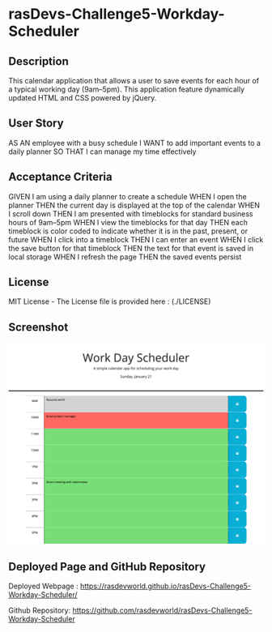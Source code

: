 # rasDevs-Challenge5-Workday-Scheduler

## Description

This calendar application that allows a user to save events for each hour of a typical working day (9am&ndash;5pm). This application feature dynamically updated HTML and CSS powered by jQuery.

## User Story

AS AN employee with a busy schedule
I WANT to add important events to a daily planner
SO THAT I can manage my time effectively

## Acceptance Criteria

GIVEN I am using a daily planner to create a schedule
WHEN I open the planner
THEN the current day is displayed at the top of the calendar
WHEN I scroll down
THEN I am presented with timeblocks for standard business hours of 9am&ndash;5pm
WHEN I view the timeblocks for that day
THEN each timeblock is color coded to indicate whether it is in the past, present, or future
WHEN I click into a timeblock
THEN I can enter an event
WHEN I click the save button for that timeblock
THEN the text for that event is saved in local storage
WHEN I refresh the page
THEN the saved events persist

## License

MIT License - The License file is provided here : (./LICENSE)

## Screenshot

![Alt text](assets/images/workday-scheduler.png)

## Deployed Page and GitHub Repository

Deployed Webpage : https://rasdevworld.github.io/rasDevs-Challenge5-Workday-Scheduler/

Github Repository: https://github.com/rasdevworld/rasDevs-Challenge5-Workday-Scheduler